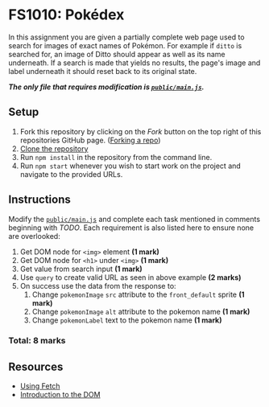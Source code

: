 # FS1010: Pokédex

In this assignment you are given a partially complete web page used to search for images of exact names of Pokémon. For example if `ditto` is searched for, an image of Ditto should appear as well as its name underneath. If a search is made that yields no results, the page's image and label underneath it should reset back to its original state.

***The only file that requires modification is [`public/main.js`](https://github.com/York-U-Fullstack-FS1010/pokedex/blob/master/public/main.js).***


## Setup

1. Fork this repository by clicking on the _Fork_ button on the top right of this repositories GitHub page. ([Forking a repo](https://help.github.com/articles/fork-a-repo/#fork-an-example-repository))
1. [Clone the repository](https://help.github.com/articles/cloning-a-repository/)
1. Run `npm install` in the repository from the command line.
1. Run `npm start` whenever you wish to start work on the project and navigate to the provided URLs.


## Instructions

Modify the [`public/main.js`](https://github.com/York-U-Fullstack-FS1010/pokedex/blob/master/public/main.js) and complete each task mentioned in comments beginning with _TODO_. Each requirement is also listed here to ensure none are overlooked:
1. Get DOM node for `<img>` element **(1 mark)**
1. Get DOM node for `<h1>` under `<img>` **(1 mark)**
1. Get value from search input **(1 mark)**
1. Use `query` to create valid URL as seen in above example **(2 marks)**
1. On success use the data from the response to:
	1. Change `pokemonImage` `src` attribute to the `front_default` sprite **(1 mark)**
	1. Change `pokemonImage` `alt` attribute to the pokemon name **(1 mark)**
	1. Change `pokemonLabel` text to the pokemon name **(1 mark)**

### **Total:** 8 marks


## Resources

- [Using Fetch](https://devdocs.io/dom/fetch_api/using_fetch)
- [Introduction to the DOM](https://developer.mozilla.org/en-US/docs/Web/API/Document_Object_Model/Introduction)
